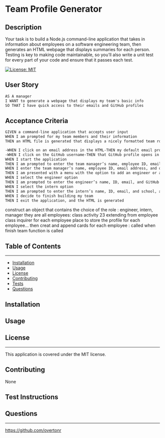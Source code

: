 # Team Profile Generator

## Description
Your task is to build a Node.js command-line application that takes in information about employees on a software engineering team, then generates an HTML webpage that displays summaries for each person. Testing is key to making code maintainable, so you’ll also write a unit test for every part of your code and ensure that it passes each test.

[![License: MIT](https://img.shields.io/badge/License-MIT-yellow.svg)](https://opensource.org/licenses/MIT)
## User Story

```md
AS A manager
I WANT to generate a webpage that displays my team's basic info
SO THAT I have quick access to their emails and GitHub profiles
```

## Acceptance Criteria

```md
GIVEN a command-line application that accepts user input
WHEN I am prompted for my team members and their information
THEN an HTML file is generated that displays a nicely formatted team roster based on user input

-WHEN I click on an email address in the HTML-THEN my default email program opens and populates the TO field of the email with the address
-WHEN I click on the GitHub username-THEN that GitHub profile opens in a new tab
WHEN I start the application
THEN I am prompted to enter the team manager’s name, employee ID, email address, and office number
WHEN I enter the team manager’s name, employee ID, email address, and office number
THEN I am presented with a menu with the option to add an engineer or an intern or to finish building my team
WHEN I select the engineer option
THEN I am prompted to enter the engineer’s name, ID, email, and GitHub username, and I am taken back to the menu
WHEN I select the intern option
THEN I am prompted to enter the intern’s name, ID, email, and school, and I am taken back to the menu
WHEN I decide to finish building my team
THEN I exit the application, and the HTML is generated
```

construct an object that contains the choice of the role : engineer, intern, manager
they are all employees: class activity 23
extending from employee class
inquirer for each employee
place to store the profile for each employee... then creat and append cards for each employee : called when finish team function is called

## Table of Contents
---
- [Installation](#installation)
- [Usage](#usage)
- [License](#license)
- [Contributing](#contributing)
- [Tests](#tests)
- [Questions](#questions)
## Installation

## Usage

## License
---
This application is covered under the MIT license.
## Contributing
None

## Test Instructions

## Questions
----
https://github.com/overtonr

